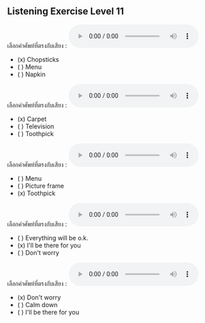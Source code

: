 ## Listening Exercise Level 11

เลือกคำศัพท์ที่ตรงกับเสียง :  ![](/media/audio/chopsticks.mp3) 
 - (x) Chopsticks
 - ( ) Menu
 - ( ) Napkin

เลือกคำศัพท์ที่ตรงกับเสียง :  ![](/media/audio/carpet.mp3) 
 - (x) Carpet
 - ( ) Television
 - ( ) Toothpick

เลือกคำศัพท์ที่ตรงกับเสียง :  ![](/media/audio/toothpick.mp3) 
 - ( ) Menu
 - ( ) Picture frame
 - (x) Toothpick

เลือกคำศัพท์ที่ตรงกับเสียง :  ![](/media/audio/I'll&#x20;be&#x20;there&#x20;for&#x20;you.mp3) 
 - ( ) Everything will be o.k.
 - (x) I'll be there for you
 - ( ) Don't worry

เลือกคำศัพท์ที่ตรงกับเสียง :  ![](/media/audio/Don't&#x20;worry.mp3) 
 - (x) Don't worry
 - ( ) Calm down
 - ( ) I'll be there for you


